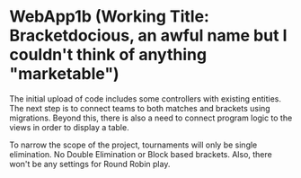 # WebApp1b (Working Title: Bracketdocious, an awful name but I couldn't think of anything "marketable")

The initial upload of code includes some controllers with existing entities. The next step is to connect teams to both matches and brackets using migrations. 
Beyond this, there is also a need to connect program logic to the views in order to display a table. 

To narrow the scope of the project, tournaments will only be single elimination. No Double Elimination or Block based brackets. Also, there won't be any settings for Round Robin play.
